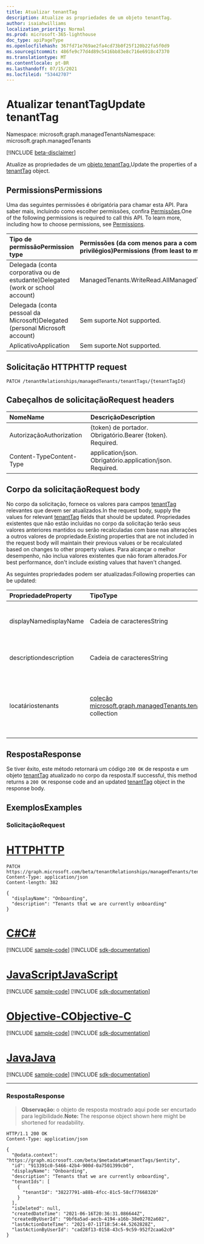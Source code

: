 ```yaml
---
title: Atualizar tenantTag
description: Atualize as propriedades de um objeto tenantTag.
author: isaiahwilliams
localization_priority: Normal
ms.prod: microsoft-365-lighthouse
doc_type: apiPageType
ms.openlocfilehash: 367fd71e769ae2fa4cd73b0f25f120b22fa5f0d9
ms.sourcegitcommit: 486fe9c77d4d89c5416bb83e8c716e6918c47370
ms.translationtype: MT
ms.contentlocale: pt-BR
ms.lasthandoff: 07/15/2021
ms.locfileid: "53442707"
---
```

# <a name="update-tenanttag"></a><span data-ttu-id="79314-103">Atualizar tenantTag</span><span class="sxs-lookup"><span data-stu-id="79314-103">Update tenantTag</span></span>
<span data-ttu-id="79314-104">Namespace: microsoft.graph.managedTenants</span><span class="sxs-lookup"><span data-stu-id="79314-104">Namespace: microsoft.graph.managedTenants</span></span>

[!INCLUDE [beta-disclaimer](../../includes/beta-disclaimer.md)]

<span data-ttu-id="79314-105">Atualize as propriedades de um [objeto tenantTag.](../resources/managedtenants-tenanttag.md)</span><span class="sxs-lookup"><span data-stu-id="79314-105">Update the properties of a [tenantTag](../resources/managedtenants-tenanttag.md) object.</span></span>

## <a name="permissions"></a><span data-ttu-id="79314-106">Permissions</span><span class="sxs-lookup"><span data-stu-id="79314-106">Permissions</span></span>
<span data-ttu-id="79314-p101">Uma das seguintes permissões é obrigatória para chamar esta API. Para saber mais, incluindo como escolher permissões, confira [Permissões](/graph/permissions-reference).</span><span class="sxs-lookup"><span data-stu-id="79314-p101">One of the following permissions is required to call this API. To learn more, including how to choose permissions, see [Permissions](/graph/permissions-reference).</span></span>

|<span data-ttu-id="79314-109">Tipo de permissão</span><span class="sxs-lookup"><span data-stu-id="79314-109">Permission type</span></span>|<span data-ttu-id="79314-110">Permissões (da com menos para a com mais privilégios)</span><span class="sxs-lookup"><span data-stu-id="79314-110">Permissions (from least to most privileged)</span></span>|
|:---|:---|
|<span data-ttu-id="79314-111">Delegada (conta corporativa ou de estudante)</span><span class="sxs-lookup"><span data-stu-id="79314-111">Delegated (work or school account)</span></span>|<span data-ttu-id="79314-112">ManagedTenants.WriteRead.All</span><span class="sxs-lookup"><span data-stu-id="79314-112">ManagedTenants.WriteRead.All</span></span>|
|<span data-ttu-id="79314-113">Delegada (conta pessoal da Microsoft)</span><span class="sxs-lookup"><span data-stu-id="79314-113">Delegated (personal Microsoft account)</span></span>|<span data-ttu-id="79314-114">Sem suporte.</span><span class="sxs-lookup"><span data-stu-id="79314-114">Not supported.</span></span>|
|<span data-ttu-id="79314-115">Aplicativo</span><span class="sxs-lookup"><span data-stu-id="79314-115">Application</span></span>|<span data-ttu-id="79314-116">Sem suporte.</span><span class="sxs-lookup"><span data-stu-id="79314-116">Not supported.</span></span>|

## <a name="http-request"></a><span data-ttu-id="79314-117">Solicitação HTTP</span><span class="sxs-lookup"><span data-stu-id="79314-117">HTTP request</span></span>

<!-- {
  "blockType": "ignored"
}
-->
``` http
PATCH /tenantRelationships/managedTenants/tenantTags/{tenantTagId}
```

## <a name="request-headers"></a><span data-ttu-id="79314-118">Cabeçalhos de solicitação</span><span class="sxs-lookup"><span data-stu-id="79314-118">Request headers</span></span>
|<span data-ttu-id="79314-119">Nome</span><span class="sxs-lookup"><span data-stu-id="79314-119">Name</span></span>|<span data-ttu-id="79314-120">Descrição</span><span class="sxs-lookup"><span data-stu-id="79314-120">Description</span></span>|
|:---|:---|
|<span data-ttu-id="79314-121">Autorização</span><span class="sxs-lookup"><span data-stu-id="79314-121">Authorization</span></span>|<span data-ttu-id="79314-p102">{token} de portador. Obrigatório.</span><span class="sxs-lookup"><span data-stu-id="79314-p102">Bearer {token}. Required.</span></span>|
|<span data-ttu-id="79314-124">Content-Type</span><span class="sxs-lookup"><span data-stu-id="79314-124">Content-Type</span></span>|<span data-ttu-id="79314-p103">application/json. Obrigatório.</span><span class="sxs-lookup"><span data-stu-id="79314-p103">application/json. Required.</span></span>|

## <a name="request-body"></a><span data-ttu-id="79314-127">Corpo da solicitação</span><span class="sxs-lookup"><span data-stu-id="79314-127">Request body</span></span>
<span data-ttu-id="79314-128">No corpo da solicitação, fornece os valores para campos [tenantTag](../resources/managedtenants-tenanttag.md) relevantes que devem ser atualizados.</span><span class="sxs-lookup"><span data-stu-id="79314-128">In the request body, supply the values for relevant [tenantTag](../resources/managedtenants-tenanttag.md) fields that should be updated.</span></span> <span data-ttu-id="79314-129">Propriedades existentes que não estão incluídas no corpo da solicitação terão seus valores anteriores mantidos ou serão recalculadas com base nas alterações a outros valores de propriedade.</span><span class="sxs-lookup"><span data-stu-id="79314-129">Existing properties that are not included in the request body will maintain their previous values or be recalculated based on changes to other property values.</span></span> <span data-ttu-id="79314-130">Para alcançar o melhor desempenho, não inclua valores existentes que não foram alterados.</span><span class="sxs-lookup"><span data-stu-id="79314-130">For best performance, don't include existing values that haven't changed.</span></span>

<span data-ttu-id="79314-131">As seguintes propriedades podem ser atualizadas:</span><span class="sxs-lookup"><span data-stu-id="79314-131">Following properties can be updated:</span></span>

| <span data-ttu-id="79314-132">Propriedade</span><span class="sxs-lookup"><span data-stu-id="79314-132">Property</span></span>     | <span data-ttu-id="79314-133">Tipo</span><span class="sxs-lookup"><span data-stu-id="79314-133">Type</span></span>        | <span data-ttu-id="79314-134">Descrição</span><span class="sxs-lookup"><span data-stu-id="79314-134">Description</span></span> |
|:-------------|:------------|:------------|
|<span data-ttu-id="79314-135">displayName</span><span class="sxs-lookup"><span data-stu-id="79314-135">displayName</span></span>|<span data-ttu-id="79314-136">Cadeia de caracteres</span><span class="sxs-lookup"><span data-stu-id="79314-136">String</span></span>|<span data-ttu-id="79314-137">O nome de exibição da marca de locatário.</span><span class="sxs-lookup"><span data-stu-id="79314-137">The display name for the tenant tag.</span></span>|
|<span data-ttu-id="79314-138">description</span><span class="sxs-lookup"><span data-stu-id="79314-138">description</span></span>|<span data-ttu-id="79314-139">Cadeia de caracteres</span><span class="sxs-lookup"><span data-stu-id="79314-139">String</span></span>|<span data-ttu-id="79314-140">A descrição da marca de locatário.</span><span class="sxs-lookup"><span data-stu-id="79314-140">The description for the tenant tag.</span></span>|
|<span data-ttu-id="79314-141">locatários</span><span class="sxs-lookup"><span data-stu-id="79314-141">tenants</span></span>|<span data-ttu-id="79314-142">[coleção microsoft.graph.managedTenants.tenantInfo](../resources/managedtenants-tenantinfo.md)</span><span class="sxs-lookup"><span data-stu-id="79314-142">[microsoft.graph.managedTenants.tenantInfo](../resources/managedtenants-tenantinfo.md) collection</span></span>|<span data-ttu-id="79314-143">A coleção de locatários gerenciados associados à marca de locatário.</span><span class="sxs-lookup"><span data-stu-id="79314-143">The collection of managed tenants associated with the tenant tag.</span></span>|

## <a name="response"></a><span data-ttu-id="79314-144">Resposta</span><span class="sxs-lookup"><span data-stu-id="79314-144">Response</span></span>

<span data-ttu-id="79314-145">Se tiver êxito, este método retornará um código `200 OK` de resposta e um objeto [tenantTag](../resources/managedtenants-tenanttag.md) atualizado no corpo da resposta.</span><span class="sxs-lookup"><span data-stu-id="79314-145">If successful, this method returns a `200 OK` response code and an updated [tenantTag](../resources/managedtenants-tenanttag.md) object in the response body.</span></span>

## <a name="examples"></a><span data-ttu-id="79314-146">Exemplos</span><span class="sxs-lookup"><span data-stu-id="79314-146">Examples</span></span>

### <a name="request"></a><span data-ttu-id="79314-147">Solicitação</span><span class="sxs-lookup"><span data-stu-id="79314-147">Request</span></span>

# <a name="http"></a>[<span data-ttu-id="79314-148">HTTP</span><span class="sxs-lookup"><span data-stu-id="79314-148">HTTP</span></span>](#tab/http)
<!-- {
  "blockType": "request",
  "name": "update_tenanttag"
}
-->
``` http
PATCH https://graph.microsoft.com/beta/tenantRelationships/managedTenants/tenantTags/{tenantTagId}
Content-Type: application/json
Content-length: 382

{
  "displayName": "Onboarding",
  "description": "Tenants that we are currently onboarding"
}
```
# <a name="c"></a>[<span data-ttu-id="79314-149">C#</span><span class="sxs-lookup"><span data-stu-id="79314-149">C#</span></span>](#tab/csharp)
[!INCLUDE [sample-code](../includes/snippets/csharp/update-tenanttag-csharp-snippets.md)]
[!INCLUDE [sdk-documentation](../includes/snippets/snippets-sdk-documentation-link.md)]

# <a name="javascript"></a>[<span data-ttu-id="79314-150">JavaScript</span><span class="sxs-lookup"><span data-stu-id="79314-150">JavaScript</span></span>](#tab/javascript)
[!INCLUDE [sample-code](../includes/snippets/javascript/update-tenanttag-javascript-snippets.md)]
[!INCLUDE [sdk-documentation](../includes/snippets/snippets-sdk-documentation-link.md)]

# <a name="objective-c"></a>[<span data-ttu-id="79314-151">Objective-C</span><span class="sxs-lookup"><span data-stu-id="79314-151">Objective-C</span></span>](#tab/objc)
[!INCLUDE [sample-code](../includes/snippets/objc/update-tenanttag-objc-snippets.md)]
[!INCLUDE [sdk-documentation](../includes/snippets/snippets-sdk-documentation-link.md)]

# <a name="java"></a>[<span data-ttu-id="79314-152">Java</span><span class="sxs-lookup"><span data-stu-id="79314-152">Java</span></span>](#tab/java)
[!INCLUDE [sample-code](../includes/snippets/java/update-tenanttag-java-snippets.md)]
[!INCLUDE [sdk-documentation](../includes/snippets/snippets-sdk-documentation-link.md)]

---


### <a name="response"></a><span data-ttu-id="79314-153">Resposta</span><span class="sxs-lookup"><span data-stu-id="79314-153">Response</span></span>
><span data-ttu-id="79314-154">**Observação:** o objeto de resposta mostrado aqui pode ser encurtado para legibilidade.</span><span class="sxs-lookup"><span data-stu-id="79314-154">**Note:** The response object shown here might be shortened for readability.</span></span>
<!-- {
  "blockType": "response",
  "truncated": true,
  "@odata.type": "microsoft.graph.managedTenants.tenantTag"
}
-->
``` http
HTTP/1.1 200 OK
Content-Type: application/json

{
  "@odata.context": "https://graph.microsoft.com/beta/$metadata#tenantTags/$entity",
  "id": "913391c0-5466-42b4-900d-0a7501399cb0",
  "displayName": "Onboarding",
  "description": "Tenants that we are currently onboarding",
  "tenantIds": [
    {
      "tenantId": "38227791-a88b-4fcc-81c5-58cf77668320"
    }
  ],
  "isDeleted": null,
  "createdDateTime": "2021-06-16T20:36:31.086644Z",
  "createdByUserId": "9bf6a5ad-aecb-4194-a16b-38e02702a602",
  "lastActionDateTime": "2021-07-11T18:54:44.5262828Z",
  "lastActionByUserId": "cad28f13-0158-43c5-9c59-952f2caa62c0"
}
```
